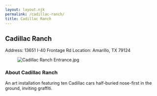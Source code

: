 ```yaml
---
layout: layout.njk
permalink: /cadillac-ranch/
title: Cadillac Ranch
---
```


<article class="attraction-detail container">
  <h2>Cadillac Ranch</h2>
  <div class="attraction-meta">
    <span class="address">Address: 13651 I-40 Frontage Rd</span>
    <span class="location">Location: Amarillo, TX 79124</span>
  </div>
  <figure class="attraction-image">
    <img src="https://upload.wikimedia.org/wikipedia/commons/2/20/Cadillac_Ranch_Entrance.jpg?v=1743949199301" alt="Cadillac Ranch Entrance.jpg" loading="lazy">
  </figure>
  <div class="attraction-description">
    <h3>About Cadillac Ranch</h3>
    <p>An art installation featuring ten Cadillac cars half-buried nose-first in the ground, inviting graffiti.</p>
  </div>
  
</article>